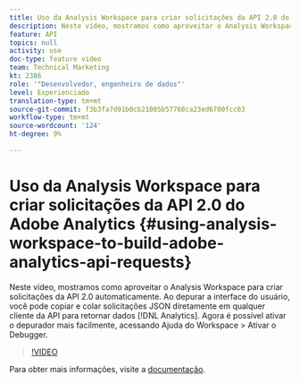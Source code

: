 ```yaml
---
title: Uso da Analysis Workspace para criar solicitações da API 2.0 do Adobe Analytics
description: Neste vídeo, mostramos como aproveitar o Analysis Workspace para criar solicitações da API 2.0 automaticamente. Ao depurar a interface do usuário, você pode copiar e colar solicitações JSON diretamente em qualquer cliente da API para retornar dados do Analytics.
feature: API
topics: null
activity: use
doc-type: feature video
team: Technical Marketing
kt: 2386
role: '"Desenvolvedor, engenheiro de dados"'
level: Experienciado
translation-type: tm+mt
source-git-commit: f3b3fa7d91b0cb21005b57768ca23ed6700fcc03
workflow-type: tm+mt
source-wordcount: '124'
ht-degree: 9%

---
```



# Uso da Analysis Workspace para criar solicitações da API 2.0 do Adobe Analytics {#using-analysis-workspace-to-build-adobe-analytics-api-requests}

Neste vídeo, mostramos como aproveitar o Analysis Workspace para criar solicitações da API 2.0 automaticamente. Ao depurar a interface do usuário, você pode copiar e colar solicitações JSON diretamente em qualquer cliente da API para retornar dados [!DNL Analytics]. Agora é possível ativar o depurador mais facilmente, acessando Ajuda do Workspace > Ativar o Debugger.

>[!VIDEO](https://video.tv.adobe.com/v/25890/?quality=12)

Para obter mais informações, visite a [documentação](https://www.adobe.io/apis/experiencecloud/analytics/docs.html#!AdobeDocs/analytics-2.0-apis/master/reporting-tricks.md).
